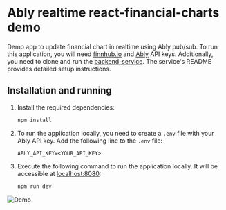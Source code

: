 # Ably realtime react-financial-charts demo

Demo app to update financial chart in realtime using Ably pub/sub.
To run this application, you will need [finnhub.io](https://finnhub.io/docs/api) and [Ably](https://ably.com/sign-up) API keys.
Additionally, you need to clone and run the [backend-service](https://github.com/AvanthikaMeenakshi/ably-node-demo). The service's README provides detailed setup instructions.

## Installation and running

1. Install the required dependencies:

   ```bash
   npm install
   ```

2. To run the application locally, you need to create a `.env` file with your Ably API key. Add the following line to the `.env` file:

   ```
   ABLY_API_KEY=<YOUR_API_KEY>
   ```

3. Execute the following command to run the application locally. It will be accessible at [localhost:8080](http://localhost:8080/):

   ```bash
   npm run dev
   ```

![Demo](https://github.com/AvanthikaMeenakshi/ably-react-financial-charts-demo/assets/14136164/9aa36964-5c6d-46b6-a1c9-94c3f7f39833)
